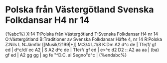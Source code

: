 # Polska från Västergötland Svenska Folkdansar H4 nr 14

{%abc%}
X:14
T:Polska från Västergötland
T:Svenska Folkdansar H4 nr 14
O:Västergötland
B:Traditioner av Svenska Folkdansar Häfte 4, nr 14
R:Polska
Z:Nils L
N:Jämför [[Musik/2199|+]]
M:3/4
L:1/8
K:Dm
A2 d^c de | Tfe/f/ gf ed | d^c/d/ ec A2 | S A2 d^c de | Tfe/f/ gf ed | e>^c d2 D2 :: 
A2 aa aa | (ba) gf ed | A2 gg gg | ag fe "^D.C. al Segno"d^c |
{%endabc%}
